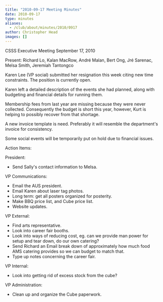 ```yaml
---
title: "2010-09-17 Meeting Minutes"
date: 2010-09-17
type: minutes
aliases:
  - /club/about/minutes/2010/0917
author: Christopher Head
images: []
---
```


CSSS Executive Meeting
September 17, 2010

Present: Richard Lo, Kalan MacRow, André Malan, Bert Ong, Jré Sarenac, Melsa Smith, Jeremiah Tantongco

Karen Lee (VP social) submitted her resignation this week citing new time constraints. The position is currently open.

Karen left a detailed description of the events she had planned, along with budgeting and financial details for running them.

Membership fees from last year are missing because they were never collected. Consequently the budget is short this year, however, Kurt is helping to possibly recover from that shortage.

A new invoice template is need. Preferably it will resemble the department's invoice for consistency.

Some social events will be temporarily put on hold due to financial issues.

Action Items:

President:

*   Send Sally's contact information to Melsa.

VP Communications:

*   Email the AUS president.
*   Email Karen about laser tag photos.
*   Long term: get all posters organized for posterity.
*   Make BBQ price list, and Cube price list.
*   Website updates.

VP External:

*   Find arts representative.
*   Look into career fair booths.
*   Look into ways of reducing cost, eg. can we provide man power for setup and tear down, do our own catering?
*   Send Richard an Email break down of approximately how much food AMS catering provides so we can budget to match that.
*   Type up notes concerning the career fair.

VP Internal:

*   Look into getting rid of excess stock from the cube?

VP Administration:

*   Clean up and organize the Cube paperwork.
